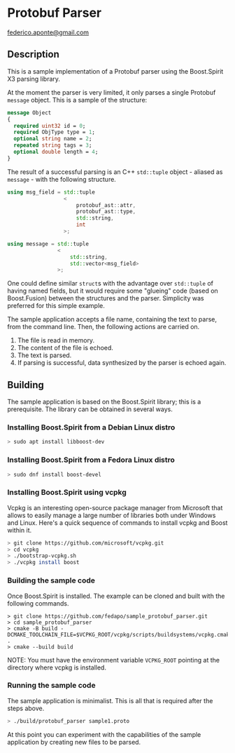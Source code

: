 # Protobuf Parser

federico.aponte@gmail.com

## Description

This is a sample implementation of a Protobuf parser using the Boost.Spirit X3 parsing library.

At the moment the parser is very limited, it only parses a single Protobuf `message` object. This is a sample of the structure:

```proto
message Object
{
  required uint32 id = 0;
  required ObjType type = 1;
  optional string name = 2;
  repeated string tags = 3;
  optional double length = 4;
}
```

The result of a successful parsing is an C++ `std::tuple` object - aliased as `message` - with the following structure.

```c++
using msg_field = std::tuple
                  <
                      protobuf_ast::attr,
                      protobuf_ast::type,
                      std::string,
                      int
                  >;

using message = std::tuple
                <
                    std::string,
                    std::vector<msg_field>
                >;
```

One could define similar `struct`s with the advantage over `std::tuple` of having named fields, but it would require some "glueing" code (based on Boost.Fusion) between the structures and the parser. Simplicity was preferred for this simple example.

The sample application accepts a file name, containing the text to parse, from the command line. Then, the following actions are carried on.

1. The file is read in memory.
2. The content of the file is echoed.
3. The text is parsed.
4. If parsing is successful, data synthesized by the parser is echoed again.

## Building

The sample application is based on the Boost.Spirit library; this is a prerequisite. The library can be obtained in several ways.

### Installing Boost.Spirit from a Debian Linux distro

```sh
> sudo apt install libboost-dev
```

### Installing Boost.Spirit from a Fedora Linux distro

```sh
> sudo dnf install boost-devel
```

### Installing Boost.Spirit using vcpkg

Vcpkg is an interesting open-source package manager from Microsoft that allows to easily manage a large number of libraries both under Windows and Linux.
Here's a quick sequence of commands to install vcpkg and Boost within it.

```sh
> git clone https://github.com/microsoft/vcpkg.git
> cd vcpkg
> ./bootstrap-vcpkg.sh
> ./vcpkg install boost
```

### Building the sample code

Once Boost.Spirit is installed. The example can be cloned and built with the following commands.

```ch
> git clone https://github.com/fedapo/sample_protobuf_parser.git
> cd sample_protobuf_parser
> cmake -B build -DCMAKE_TOOLCHAIN_FILE=$VCPKG_ROOT/vcpkg/scripts/buildsystems/vcpkg.cmake .
> cmake --build build
```

NOTE: You must have the environment variable `VCPKG_ROOT` pointing at the directory where vcpkg is installed.

### Running the sample code

The sample application is minimalist. This is all that is required after the steps above.

```sh
> ./build/protobuf_parser sample1.proto
```

At this point you can experiment with the capabilities of the sample application by creating new files to be parsed.
